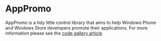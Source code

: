 AppPromo
========

AppPromo is a tidy little control library that aims to help Windows Phone and Windows Store developers promote their applications. 
For more information please see the [code gallery article](http://code.msdn.microsoft.com/Improve-app-ratings-with-a-6139caa5#content) 
